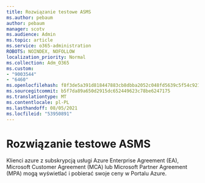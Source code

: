 ```yaml
---
title: Rozwiązanie testowe ASMS
ms.author: pebaum
author: pebaum
manager: scotv
ms.audience: Admin
ms.topic: article
ms.service: o365-administration
ROBOTS: NOINDEX, NOFOLLOW
localization_priority: Normal
ms.collection: Adm_O365
ms.custom:
- "9003544"
- "6460"
ms.openlocfilehash: f8f3de5a391d818447883cb8dbba2052c048fd5639c5f54c921ef5247dc6d6a1
ms.sourcegitcommit: b5f7da89a650d2915dc652449623c78be6247175
ms.translationtype: MT
ms.contentlocale: pl-PL
ms.lasthandoff: 08/05/2021
ms.locfileid: "53950891"
---
```

# <a name="asms-test-solution"></a>Rozwiązanie testowe ASMS

Klienci azure z subskrypcją usługi Azure Enterprise Agreement (EA), Microsoft Customer Agreement (MCA) lub Microsoft Partner Agreement (MPA) mogą wyświetlać i pobierać swoje ceny w Portalu Azure.
